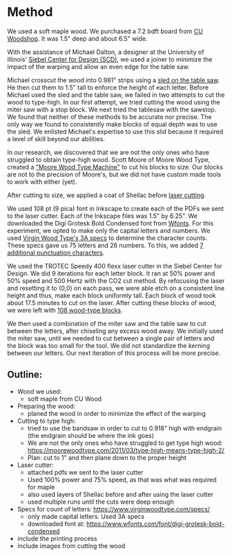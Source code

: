 # Method


We used a soft maple wood. We purchased a 7.2 bdft board from [CU Woodshop](https://www.cuwoodshop.com/). It was 1.5" deep and about 6.5" wide.

With the assistance of Michael Dalton, a designer at the University of Illinois' [Siebel Center for Design (SCD)](https://designcenter.illinois.edu/), we used a joiner to minimize the impact of the warping and allow an even edge for the table saw.

Michael crosscut the wood into 0.981" strips using a [sled on the table saw](media/sled.jpg). He then cut them to 1.5" tall to enforce the height of each letter. Before Michael used the sled and the table saw, we failed in two attempts to cut the wood to type-high. In our first attempt, we tried cutting the wood using the miter saw with a stop block. We next tried the tablesaw with the sawstop. We found that neither of these methods to be accurate nor precise. The only way we found to consistently make blocks of equal depth was to use the sled. We enlisted Michael's expertise to use this slid because it required a level of skill beyond our abilities. 

In our research, we discovered that we are not the only ones who have struggled to obtain type-high wood. Scott Moore of Moore Wood Type, created a ["Moore Wood Type Machine"](https://moorewoodtype.com/2011/03/type-high-means-type-high-2/) to cut his blocks to size. Our blocks are not to the precision of Moore's, but we did not have custom made tools to work with either (yet).

After cutting to size, we applied a coat of Shellac before [laser cutting](media/lasered.jpg).

We used 108 pt (9 pica) font in Inkscape to create each of the PDFs we sent to the laser cutter. Each of the Inkscape files was 1.5" by 6.25". We downloaded the Digi Grotesk Bold Condensed font from [Wfonts](https://www.wfonts.com/font/digi-grotesk-bold-condensed). For this experiment, we opted to make only the capital letters and numbers. We used [Virgin Wood Type's 3A specs](https://www.virginwoodtype.com/specs/) to determine the character counts. These specs gave us 75 letters and 26 numbers. To this, we added [7 additional punctuation characters](media/PUNC.pdf).

We used the TROTEC Speedy 400 flexx laser cutter in the Siebel Center for Design. We did 9 iterations for each letter block. It ran at 50% power and 50% speed and 500 Hertz with the CO2 cut method. By refocusing the laser and resetting it to (0,0) on each pass, we were able etch on a consistent line height and thus, make each block uniformly tall. Each block of wood took about 17.5 minutes to cut on the laser. After cutting these blocks of wood, we were left with [108 wood-type blocks](media/blocks.jpg).

We then used a combination of the miter saw and the table saw to cut between the letters, after chiseling any excess wood away. We initially used the miter saw, until we needed to cut between a single pair of letters and the block was too small for the tool. We did not standardize the kerning between our letters. Our next iteration of this process will be more precise. 

## Outline:

- Wood we used:
    - soft maple from CU Wood
- Preparing the wood:
    - planed the wood in order to minimize the effect of the warping
- Cutting to type high:
    - tried to use the bandsaw in order to cut to 0.918" high with endgrain (the endgrain should be where the ink goes)
    - We are not the only ones who have struggled to get type high wood: https://moorewoodtype.com/2011/03/type-high-means-type-high-2/
    - Plan: cut to 1" and then plane down to the proper height
- Laser cutter:
    - attached pdfs we sent to the laser cutter
    - Used 100% power and 75% speed, as that was what was required for maple
    - also used layers of Shellac before and after using the laser cutter
    - used multiple runs until the cuts were deep enough
- Specs for count of letters: https://www.virginwoodtype.com/specs/
    - only made capital letters. Used 3A specs
    - downloaded font at: https://www.wfonts.com/font/digi-grotesk-bold-condensed
- include the printing process
- include images from cutting the wood

